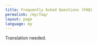 ```yaml
---
title: Frequently Asked Questions (FAQ)
permalink: /my/faq/
layout: page
language: my
---
```


Translation needed.
